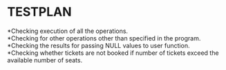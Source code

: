 # TESTPLAN
*Checking execution of all the operations.\
*Checking for other operations other than specified in the program.\
*Checking the results for passing NULL values to user function.\
*Checking whether tickets are not booked if number of tickets exceed the available number of seats.

